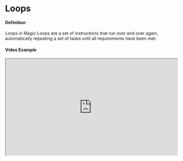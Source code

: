 # Loops

#### Definition
Loops in Magic Loops are a set of instructions that run over and over again, automatically repeating a set of tasks until all requirements have been met.

#### Video Example
<iframe width="560" height="315" src="https://www.youtube.com/embed/exampleVideo1" title="Loops video" allow="accelerometer; autoplay; clipboard-write; encrypted-media; gyroscope; picture-in-picture" allowfullscreen></iframe>
